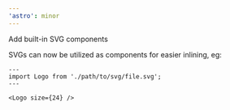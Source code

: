 ```yaml
---
'astro': minor
---
```


Add built-in SVG components

SVGs can now be utilized as components for easier inlining, eg:

```astro
---
import Logo from './path/to/svg/file.svg';
---

<Logo size={24} />
```
